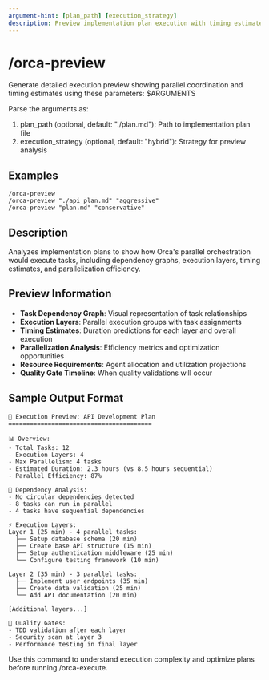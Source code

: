 ```yaml
---
argument-hint: [plan_path] [execution_strategy]
description: Preview implementation plan execution with timing estimates
---
```


# /orca-preview

Generate detailed execution preview showing parallel coordination and timing estimates using these parameters: $ARGUMENTS

Parse the arguments as:
1. plan_path (optional, default: "./plan.md"): Path to implementation plan file
2. execution_strategy (optional, default: "hybrid"): Strategy for preview analysis

## Examples
```
/orca-preview
/orca-preview "./api_plan.md" "aggressive"
/orca-preview "plan.md" "conservative"
```

## Description
Analyzes implementation plans to show how Orca's parallel orchestration would execute tasks, including dependency graphs, execution layers, timing estimates, and parallelization efficiency.

## Preview Information
- **Task Dependency Graph**: Visual representation of task relationships
- **Execution Layers**: Parallel execution groups with task assignments
- **Timing Estimates**: Duration predictions for each layer and overall execution
- **Parallelization Analysis**: Efficiency metrics and optimization opportunities
- **Resource Requirements**: Agent allocation and utilization projections
- **Quality Gate Timeline**: When quality validations will occur

## Sample Output Format
```
🚀 Execution Preview: API Development Plan
========================================

📊 Overview:
- Total Tasks: 12
- Execution Layers: 4
- Max Parallelism: 4 tasks
- Estimated Duration: 2.3 hours (vs 8.5 hours sequential)
- Parallel Efficiency: 87%

🔗 Dependency Analysis:
- No circular dependencies detected
- 8 tasks can run in parallel
- 4 tasks have sequential dependencies

⚡ Execution Layers:
Layer 1 (25 min) - 4 parallel tasks:
  ├── Setup database schema (20 min)
  ├── Create base API structure (15 min)
  ├── Setup authentication middleware (25 min)
  └── Configure testing framework (10 min)

Layer 2 (35 min) - 3 parallel tasks:
  ├── Implement user endpoints (35 min)
  ├── Create data validation (25 min)
  └── Add API documentation (20 min)

[Additional layers...]

🎯 Quality Gates:
- TDD validation after each layer
- Security scan at layer 3
- Performance testing in final layer
```

Use this command to understand execution complexity and optimize plans before running /orca-execute.